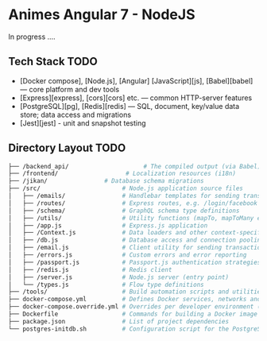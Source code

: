 # Animes Angular 7 - NodeJS
In progress ....

## Tech Stack TODO

* [Docker compose], [Node.js], [Angular] [JavaScript][js], [Babel][babel] — core platform and dev tools
* [Express][express], [cors][cors] etc. — common HTTP-server features
* [PostgreSQL][pg], [Redis][redis] — SQL, document, key/value data store; data access and migrations
* [Jest][jest] - unit and snapshot testing


## Directory Layout TODO

```bash
├── /backend_api/                     # The compiled output (via Babel)
├── /frontend/                   # Localization resources (i18n)
├── /jikan/                # Database schema migrations
├── /src/                       # Node.js application source files
│   ├── /emails/                # Handlebar templates for sending transactional email
│   ├── /routes/                # Express routes, e.g. /login/facebook
│   ├── /schema/                # GraphQL schema type definitions
│   ├── /utils/                 # Utility functions (mapTo, mapToMany etc.)
│   ├── /app.js                 # Express.js application
│   ├── /Context.js             # Data loaders and other context-specific stuff
│   ├── /db.js                  # Database access and connection pooling (via Knex)
│   ├── /email.js               # Client utility for sending transactional email
│   ├── /errors.js              # Custom errors and error reporting
│   ├── /passport.js            # Passport.js authentication strategies
│   ├── /redis.js               # Redis client
│   ├── /server.js              # Node.js server (entry point)
│   └── /types.js               # Flow type definitions
├── /tools/                     # Build automation scripts and utilities
├── docker-compose.yml          # Defines Docker services, networks and volumes
├── docker-compose.override.yml # Overrides per developer environment (not under source control)
├── Dockerfile                  # Commands for building a Docker image for production
├── package.json                # List of project dependencies
└── postgres-initdb.sh          # Configuration script for the PostgreSQL Docker container
```